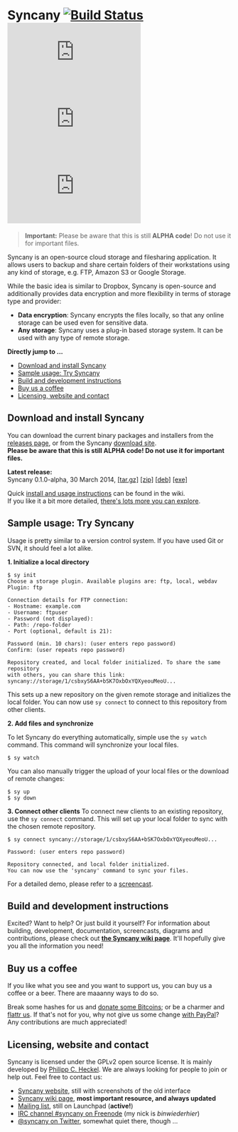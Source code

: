 Syncany [![Build Status](https://travis-ci.org/binwiederhier/syncany.png?branch=master)](https://travis-ci.org/binwiederhier/syncany) [![Coverage Status](http://api.syncany.org/badge/coverage.php)](http://syncany.org/reports/coverage/) [![Test Status](http://api.syncany.org/badge/tests.php)](http://syncany.org/reports/tests/) [![Lines of Code](http://api.syncany.org/badge/lines.php)](http://syncany.org/reports/cloc.xml)
=======
> **Important:** Please be aware that this is still **ALPHA code**! Do not use it
                 for important files.

Syncany is an open-source cloud storage and filesharing application. It allows
users to backup and share certain folders of their workstations using any kind
of storage, e.g. FTP, Amazon S3 or Google Storage.

While the basic idea is similar to Dropbox, Syncany is
open-source and additionally provides data encryption and more flexibility in
terms of storage type and provider:

- **Data encryption**: Syncany encrypts the files locally, so that any online
  storage can be used even for sensitive data.  
- **Any storage**: Syncany uses a plug-in based storage system. It can
  be used with any type of remote storage.


**Directly jump to ...**

- [Download and install Syncany](#download-and-install-syncany)
- [Sample usage: Try Syncany](#sample-usage-try-syncany)
- [Build and development instructions](#build-and-development-instructions)
- [Buy us a coffee](#buy-us-a-coffee)
- [Licensing, website and contact](#licensing-website-and-contact)


Download and install Syncany
----------------------------
You can download the current binary packages and installers from the [releases page](https://github.com/binwiederhier/syncany/releases), or from the Syncany 
[download site](http://syncany.org/dist/).   
**Please be aware that this is still ALPHA code! Do not use it for important files.**

**Latest release:**   
Syncany 0.1.0-alpha, 30 March 2014, [[tar.gz]](http://syncany.org/dist/syncany-0.1.0-alpha.tar.gz) [[zip]](http://syncany.org/dist/syncany-0.1.0-alpha.zip) [[deb]](http://syncany.org/dist/syncany_0.1.0-alpha_all.deb) [[exe]](http://syncany.org/dist/syncany-0.1.0-alpha.exe)

Quick [install and usage instructions](https://github.com/binwiederhier/syncany/wiki/CLI-quick-howto) can be found in the wiki.   
If you like it a bit more detailed, [there's lots more you can explore](https://github.com/binwiederhier/syncany/wiki).


Sample usage: Try Syncany
-------------------------

Usage is pretty similar to a version control system. If you have used Git or
SVN, it should feel a lot alike.

**1. Initialize a local directory**

```
$ sy init
Choose a storage plugin. Available plugins are: ftp, local, webdav
Plugin: ftp

Connection details for FTP connection:
- Hostname: example.com
- Username: ftpuser
- Password (not displayed): 
- Path: /repo-folder
- Port (optional, default is 21): 

Password (min. 10 chars): (user enters repo password)
Confirm: (user repeats repo password)

Repository created, and local folder initialized. To share the same repository
with others, you can share this link: syncany://storage/1/csbxyS6AA+bSK7OxbOxYQXyeouMeoU...
```
        
This sets up a new repository on the given remote storage and initializes the
local folder. You can now use `sy connect` to connect to this repository
from other clients.

**2. Add files and synchronize**

To let Syncany do everything automatically, simple use the `sy watch` command. 
This command will synchronize your local files. 

```
$ sy watch 
```

You can also manually trigger the upload of your local files or the download of remote changes:

```
$ sy up
$ sy down
```

**3. Connect other clients**
To connect new clients to an existing repository, use the `sy connect` command.
This will set up your local folder to sync with the chosen remote repository.

```
$ sy connect syncany://storage/1/csbxyS6AA+bSK7OxbOxYQXyeouMeoU...

Password: (user enters repo password)

Repository connected, and local folder initialized.
You can now use the 'syncany' command to sync your files.
```

For a detailed demo, please refer to a [screencast](https://github.com/binwiederhier/syncany/wiki/Documentation).


Build and development instructions
----------------------------------
Excited? Want to help? Or just build it yourself? For information about building, development, documentation, screencasts, diagrams and contributions, please check out **[the Syncany wiki page](https://github.com/binwiederhier/syncany/wiki)**. It'll hopefully give you all the information you need!


Buy us a coffee
---------------
If you like what you see and you want to support us, you can buy us a coffee or a beer. There are maaanny ways to do so.

Break some hashes for us and [donate some Bitcoins](https://blockchain.info/address/1626wjrw3uWk9adyjCfYwafw4sQWujyjn8); or be a charmer and [flattr us](https://flattr.com/thing/290043/Syncany). If that's not for you, why not give us some change [with PayPal](http://www.syncany.org/donate.html)? Any contributions are much appreciated! 

 
Licensing, website and contact
------------------------------

Syncany is licensed under the GPLv2 open source license. It is mainly developed by [Philipp C. Heckel](http://blog.philippheckel.com/). We are always looking for people to join or help out. Feel free to contact us:

- [Syncany website](http://www.syncany.org/), still with screenshots of the old interface
- [Syncany wiki page](https://github.com/binwiederhier/syncany/wiki), **most important resource, and always updated**
- [Mailing list](https://launchpad.net/~syncany-team), still on Launchpad (**active!**)
- [IRC channel #syncany on Freenode](http://webchat.freenode.net/?channels=syncany) (my nick is *binwiederhier*)
- [@syncany on Twitter](http://twitter.com/#!/syncany), somewhat quiet there, though ...
